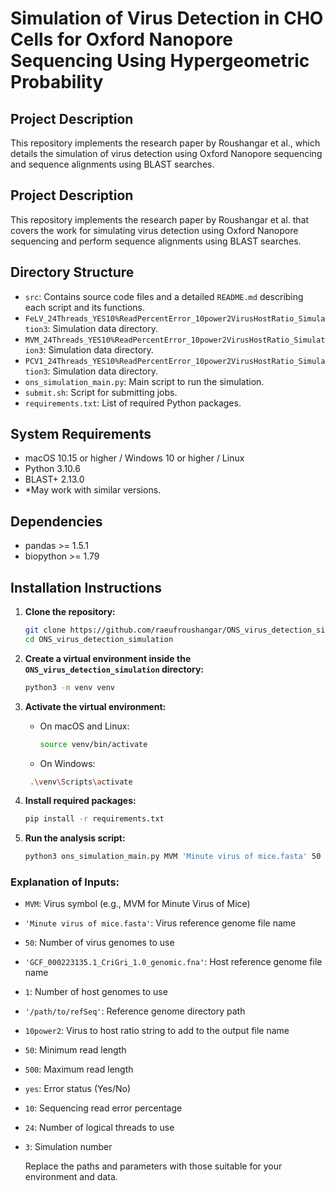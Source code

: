 
# Simulation of Virus Detection in CHO Cells for Oxford Nanopore Sequencing Using Hypergeometric Probability

## Project Description

This repository implements the research paper by Roushangar et al., which details the simulation of virus detection using Oxford Nanopore sequencing and sequence alignments using BLAST searches.

## Project Description

This repository implements the research paper by Roushangar et al. that covers the work for simulating virus detection using Oxford Nanopore sequencing and perform sequence alignments using BLAST searches.


## Directory Structure

- `src`: Contains source code files and a detailed `README.md` describing each script and its functions.
- `FeLV_24Threads_YES10%ReadPercentError_10power2VirusHostRatio_Simulation3`: Simulation data directory.
- `MVM_24Threads_YES10%ReadPercentError_10power2VirusHostRatio_Simulation3`: Simulation data directory.
- `PCV1_24Threads_YES10%ReadPercentError_10power2VirusHostRatio_Simulation3`: Simulation data directory.
- `ons_simulation_main.py`: Main script to run the simulation.
- `submit.sh`: Script for submitting jobs.
- `requirements.txt`: List of required Python packages.

## System Requirements

- macOS 10.15 or higher / Windows 10 or higher / Linux
- Python 3.10.6
- BLAST+ 2.13.0
- *May work with similar versions.

## Dependencies

- pandas >= 1.5.1
- biopython >= 1.79

## Installation Instructions

1. **Clone the repository:**
   ````bash
   git clone https://github.com/raeufroushangar/ONS_virus_detection_simulation.git
   cd ONS_virus_detection_simulation

2. **Create a virtual environment inside the `ONS_virus_detection_simulation` directory:**
   ```bash
   python3 -m venv venv

3. **Activate the virtual environment:**

   - On macOS and Linux:
     ```bash
     source venv/bin/activate

   - On Windows:
    ```bash
     .\venv\Scripts\activate

4. **Install required packages:**
   ```bash
   pip install -r requirements.txt

5. **Run the analysis script:**
   ```bash
   python3 ons_simulation_main.py MVM 'Minute virus of mice.fasta' 50 'GCF_000223135.1_CriGri_1.0_genomic.fna' 1 '/path/to/refSeq' 10power2 50 500 yes 10 24 3

### Explanation of Inputs:
- `MVM`: Virus symbol (e.g., MVM for Minute Virus of Mice)
- `'Minute virus of mice.fasta'`: Virus reference genome file name
- `50`: Number of virus genomes to use
- `'GCF_000223135.1_CriGri_1.0_genomic.fna'`: Host reference genome file name
- `1`: Number of host genomes to use
- `'/path/to/refSeq'`: Reference genome directory path
- `10power2`: Virus to host ratio string to add to the output file name
- `50`: Minimum read length
- `500`: Maximum read length
- `yes`: Error status (Yes/No)
- `10`: Sequencing read error percentage
- `24`: Number of logical threads to use
- `3`: Simulation number

   Replace the paths and parameters with those suitable for your environment and data.
